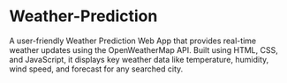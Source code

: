 # Weather-Prediction
A user-friendly Weather Prediction Web App that provides real-time weather updates using the OpenWeatherMap API. Built using HTML, CSS, and JavaScript, it displays key weather data like temperature, humidity, wind speed, and forecast for any searched city.
